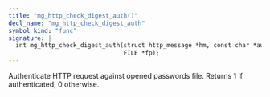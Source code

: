 ```yaml
---
title: "mg_http_check_digest_auth()"
decl_name: "mg_http_check_digest_auth"
symbol_kind: "func"
signature: |
  int mg_http_check_digest_auth(struct http_message *hm, const char *auth_domain,
                                FILE *fp);
---
```


Authenticate HTTP request against opened passwords file.
Returns 1 if authenticated, 0 otherwise. 

